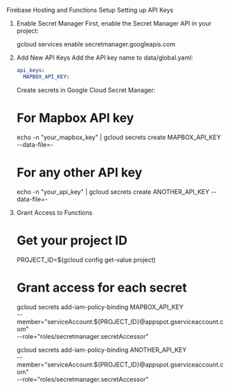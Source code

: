 Firebase Hosting and Functions Setup
Setting up API Keys

1. Enable Secret Manager
   First, enable the Secret Manager API in your project:

   gcloud services enable secretmanager.googleapis.com

2. Add New API Keys
   Add the API key name to data/global.yaml:

   ```yaml
   api_keys:
     MAPBOX_API_KEY:
   ```

   Create secrets in Google Cloud Secret Manager:

   # For Mapbox API key

   echo -n "your_mapbox_key" | gcloud secrets create MAPBOX_API_KEY --data-file=-

   # For any other API key

   echo -n "your_api_key" | gcloud secrets create ANOTHER_API_KEY --data-file=-

3. Grant Access to Functions

   # Get your project ID

   PROJECT_ID=$(gcloud config get-value project)

   # Grant access for each secret

   gcloud secrets add-iam-policy-binding MAPBOX_API_KEY \
    --member="serviceAccount:${PROJECT_ID}@appspot.gserviceaccount.com" \
    --role="roles/secretmanager.secretAccessor"

   gcloud secrets add-iam-policy-binding ANOTHER_API_KEY \
    --member="serviceAccount:${PROJECT_ID}@appspot.gserviceaccount.com" \
    --role="roles/secretmanager.secretAccessor"
